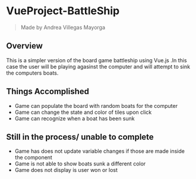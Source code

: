 # VueProject-BattleShip

>Made by Andrea Villegas Mayorga

## Overview

This is a simpler version of the board game battleship using Vue.js .In this case the user will be playing agasinst the computer and will attempt to sink the computers boats. 

## Things Accomplished
- Game can populate the board with random boats for the computer
- Game can change the state and color of tiles upon click
- Game can recognize when a boat has been sunk

## Still in the process/ unable to complete
- Game has does not update variable changes if those are made inside the component
- Game is not able to show boats sunk a different color
- Game does not display is user won or lost
